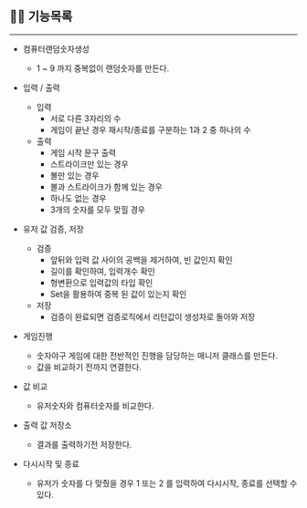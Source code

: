 # 

## 😶‍🌫️ 기능목록

---

- 컴퓨터랜덤숫자생성
  - 1 ~ 9 까지 중복없이 랜덤숫자를 만든다.   


- 입력 / 출력
  - 입력
    - 서로 다른 3자리의 수
    - 게임이 끝난 경우 재시작/종료를 구분하는 1과 2 중 하나의 수
  - 출력
    - 게임 시작 문구 출력
    - 스트라이크만 있는 경우
    - 볼만 있는 경우
    - 볼과 스트라이크가 함께 있는 경우
    - 하나도 없는 경우
    - 3개의 숫자를 모두 맞힐 경우


- 유저 값 검증, 저장
  - 검증
    - 앞뒤와 입력 값 사이의 공백을 제거하여, 빈 값인지 확인
    - 길이를 확인하여, 입력개수 확인
    - 형변환으로 입력값의 타입 확인
    - Set을 활용하여 중복 된 값이 있는지 확인
  - 저장
    - 검증이 완료되면 검증로직에서 리턴값이 생성자로 돌아와 저장


- 게임진행
  - 숫자야구 게임에 대한 전반적인 진행을 담당하는 매니저 클래스를 만든다.
  - 값을 비교하기 전까지 연결한다.


- 값 비교
  - 유저숫자와 컴퓨터숫자를 비교한다.


- 출력 값 저장소
  - 결과를 출력하기전 저장한다.


- 다시시작 및 종료
  - 유저가 숫자를 다 맞췄을 경우 1 또는 2 를 입력하여 다시시작, 종료를 선택할 수 있다.